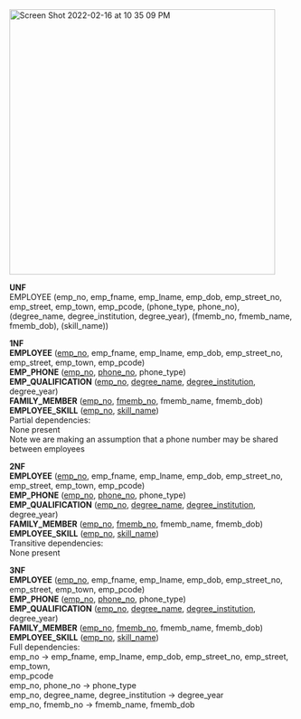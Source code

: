 <img width="470" alt="Screen Shot 2022-02-16 at 10 35 09 PM" src="https://user-images.githubusercontent.com/24580756/154286624-0d9bcfda-c942-48c5-858f-3f55f4c8c4ce.png">

**UNF**\
EMPLOYEE (emp_no, emp_fname, emp_lname, emp_dob, emp_street_no, emp_street, emp_town, emp_pcode, (phone_type, phone_no), (degree_name, degree_institution, degree_year), (fmemb_no, fmemb_name, fmemb_dob), (skill_name))

**1NF**\
**EMPLOYEE** (<ins>emp_no</ins>, emp_fname, emp_lname, emp_dob, emp_street_no, emp_street, emp_town, emp_pcode)\
**EMP_PHONE** (<ins>emp_no</ins>, <ins>phone_no</ins>, phone_type)\
**EMP_QUALIFICATION** (<ins>emp_no</ins>, <ins>degree_name</ins>, <ins>degree_institution</ins>, degree_year)\
**FAMILY_MEMBER** (<ins>emp_no</ins>, <ins>fmemb_no</ins>, fmemb_name, fmemb_dob)\
**EMPLOYEE_SKILL** (<ins>emp_no</ins>, <ins>skill_name</ins>)\
Partial dependencies:\
None present\
Note we are making an assumption that a phone number may be shared between employees

**2NF**\
**EMPLOYEE** (<ins>emp_no</ins>, emp_fname, emp_lname, emp_dob, emp_street_no, emp_street, emp_town, emp_pcode)\
**EMP_PHONE** (<ins>emp_no</ins>, <ins>phone_no</ins>, phone_type)\
**EMP_QUALIFICATION** (<ins>emp_no</ins>, <ins>degree_name</ins>, <ins>degree_institution</ins>, degree_year)\
**FAMILY_MEMBER** (<ins>emp_no</ins>, <ins>fmemb_no</ins>, fmemb_name, fmemb_dob)\
**EMPLOYEE_SKILL** (<ins>emp_no</ins>, <ins>skill_name</ins>)\
Transitive dependencies:\
None present

**3NF**\
**EMPLOYEE** (<ins>emp_no</ins>, emp_fname, emp_lname, emp_dob, emp_street_no, emp_street, emp_town, emp_pcode)\
**EMP_PHONE** (<ins>emp_no</ins>, <ins>phone_no</ins>, phone_type)\
**EMP_QUALIFICATION** (<ins>emp_no</ins>, <ins>degree_name</ins>, <ins>degree_institution</ins>, degree_year)\
**FAMILY_MEMBER** (<ins>emp_no</ins>, <ins>fmemb_no</ins>, fmemb_name, fmemb_dob)\
**EMPLOYEE_SKILL** (<ins>emp_no</ins>, <ins>skill_name</ins>)\
Full dependencies:\
emp_no -> emp_fname, emp_lname, emp_dob, emp_street_no, emp_street, emp_town,\
emp_pcode\
emp_no, phone_no -> phone_type\
emp_no, degree_name, degree_institution -> degree_year\
emp_no, fmemb_no -> fmemb_name, fmemb_dob
